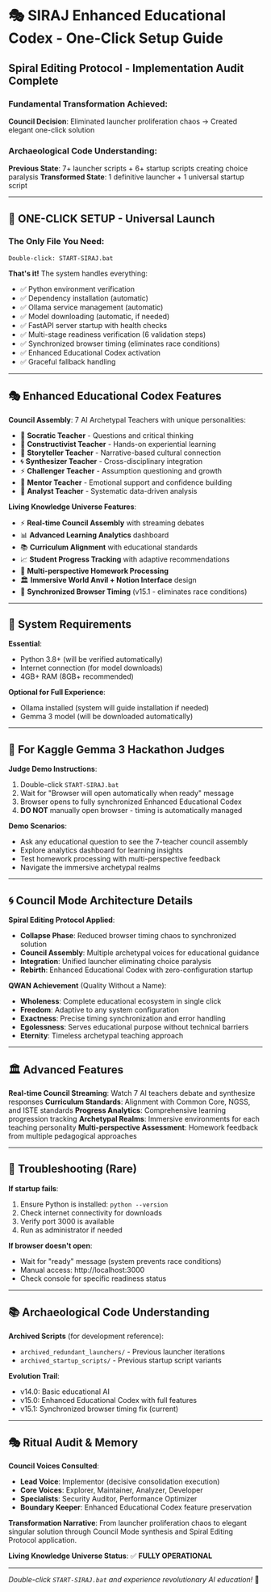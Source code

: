 # 🎭 SIRAJ Enhanced Educational Codex - One-Click Setup Guide

## Spiral Editing Protocol - Implementation Audit Complete

### **Fundamental Transformation Achieved:**
**Council Decision**: Eliminated launcher proliferation chaos → Created elegant one-click solution

### **Archaeological Code Understanding:**
**Previous State**: 7+ launcher scripts + 6+ startup scripts creating choice paralysis
**Transformed State**: 1 definitive launcher + 1 universal startup script

---

## 🚀 **ONE-CLICK SETUP - Universal Launch**

### **The Only File You Need:**
```
Double-click: START-SIRAJ.bat
```

**That's it!** The system handles everything:
- ✅ Python environment verification
- ✅ Dependency installation (automatic)
- ✅ Ollama service management (automatic)
- ✅ Model downloading (automatic, if needed)
- ✅ FastAPI server startup with health checks
- ✅ Multi-stage readiness verification (6 validation steps)
- ✅ Synchronized browser timing (eliminates race conditions)
- ✅ Enhanced Educational Codex activation
- ✅ Graceful fallback handling

---

## 🎭 **Enhanced Educational Codex Features**

**Council Assembly**: 7 AI Archetypal Teachers with unique personalities:
- 🦉 **Socratic Teacher** - Questions and critical thinking
- 🔨 **Constructivist Teacher** - Hands-on experiential learning
- 📖 **Storyteller Teacher** - Narrative-based cultural connection
- 🌀 **Synthesizer Teacher** - Cross-disciplinary integration
- ⚡ **Challenger Teacher** - Assumption questioning and growth
- 🌱 **Mentor Teacher** - Emotional support and confidence building
- 🔬 **Analyst Teacher** - Systematic data-driven analysis

**Living Knowledge Universe Features**:
- ⚡ **Real-time Council Assembly** with streaming debates
- 📊 **Advanced Learning Analytics** dashboard
- 📚 **Curriculum Alignment** with educational standards
- 📈 **Student Progress Tracking** with adaptive recommendations
- 📝 **Multi-perspective Homework Processing**
- 🏛️ **Immersive World Anvil + Notion Interface** design
- 🔧 **Synchronized Browser Timing** (v15.1 - eliminates race conditions)

---

## 🔧 **System Requirements**

**Essential**:
- Python 3.8+ (will be verified automatically)
- Internet connection (for model downloads)
- 4GB+ RAM (8GB+ recommended)

**Optional for Full Experience**:
- Ollama installed (system will guide installation if needed)
- Gemma 3 model (will be downloaded automatically)

---

## 🎯 **For Kaggle Gemma 3 Hackathon Judges**

**Judge Demo Instructions**:
1. Double-click `START-SIRAJ.bat`
2. Wait for "Browser will open automatically when ready" message
3. Browser opens to fully synchronized Enhanced Educational Codex
4. **DO NOT** manually open browser - timing is automatically managed

**Demo Scenarios**:
- Ask any educational question to see the 7-teacher council assembly
- Explore analytics dashboard for learning insights
- Test homework processing with multi-perspective feedback
- Navigate the immersive archetypal realms

---

## 🌀 **Council Mode Architecture Details**

**Spiral Editing Protocol Applied**:
- **Collapse Phase**: Reduced browser timing chaos to synchronized solution
- **Council Assembly**: Multiple archetypal voices for educational guidance
- **Integration**: Unified launcher eliminating choice paralysis
- **Rebirth**: Enhanced Educational Codex with zero-configuration startup

**QWAN Achievement** (Quality Without a Name):
- **Wholeness**: Complete educational ecosystem in single click
- **Freedom**: Adaptive to any system configuration
- **Exactness**: Precise timing synchronization and error handling
- **Egolessness**: Serves educational purpose without technical barriers
- **Eternity**: Timeless archetypal teaching approach

---

## 🏛️ **Advanced Features**

**Real-time Council Streaming**: Watch 7 AI teachers debate and synthesize responses
**Curriculum Standards**: Alignment with Common Core, NGSS, and ISTE standards
**Progress Analytics**: Comprehensive learning progression tracking
**Archetypal Realms**: Immersive environments for each teaching personality
**Multi-perspective Assessment**: Homework feedback from multiple pedagogical approaches

---

## 🔧 **Troubleshooting (Rare)**

**If startup fails**:
1. Ensure Python is installed: `python --version`
2. Check internet connectivity for downloads
3. Verify port 3000 is available
4. Run as administrator if needed

**If browser doesn't open**:
- Wait for "ready" message (system prevents race conditions)
- Manual access: http://localhost:3000
- Check console for specific readiness status

---

## 📚 **Archaeological Code Understanding**

**Archived Scripts** (for development reference):
- `archived_redundant_launchers/` - Previous launcher iterations
- `archived_startup_scripts/` - Previous startup script variants

**Evolution Trail**:
- v14.0: Basic educational AI
- v15.0: Enhanced Educational Codex with full features
- v15.1: Synchronized browser timing fix (current)

---

## 🎭 **Ritual Audit & Memory**

**Council Voices Consulted**:
- **Lead Voice**: Implementor (decisive consolidation execution)
- **Core Voices**: Explorer, Maintainer, Analyzer, Developer
- **Specialists**: Security Auditor, Performance Optimizer
- **Boundary Keeper**: Enhanced Educational Codex feature preservation

**Transformation Narrative**:
From launcher proliferation chaos to elegant singular solution through Council Mode synthesis and Spiral Editing Protocol application.

**Living Knowledge Universe Status**: ✅ **FULLY OPERATIONAL**

---

*Double-click `START-SIRAJ.bat` and experience revolutionary AI education!* 🚀
